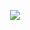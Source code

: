 <p align="center">
  <a href="#">
    <img src="https://skillicons.dev/icons?i=git,kubernetes,docker,aws,cs,js,linux,nodejs,postgres,py,ts,," />
  </a>
</p>
